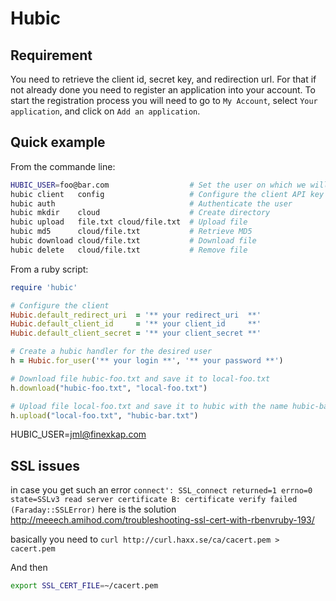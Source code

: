 Hubic
=====

Requirement
-----------
You need to retrieve the client id, secret key, and redirection url. 
For that if not already done you need to register an application into
your account. 
To start the registration process you will need to go to ``My Account``,
select ``Your application``, and click on ``Add an application``.

Quick example
-------------
From the commande line:

```sh
HUBIC_USER=foo@bar.com                  # Set the user on which we will act
hubic client   config                   # Configure the client API key
hubic auth                              # Authenticate the user
hubic mkdir    cloud                    # Create directory
hubic upload   file.txt cloud/file.txt  # Upload file
hubic md5      cloud/file.txt           # Retrieve MD5
hubic download cloud/file.txt           # Download file
hubic delete   cloud/file.txt           # Remove file
```

From a ruby script:
```ruby
require 'hubic'

# Configure the client 
Hubic.default_redirect_uri  = '** your redirect_uri  **'
Hubic.default_client_id     = '** your client_id     **'
Hubic.default_client_secret = '** your client_secret **'

# Create a hubic handler for the desired user
h = Hubic.for_user('** your login **', '** your password **')

# Download file hubic-foo.txt and save it to local-foo.txt
h.download("hubic-foo.txt", "local-foo.txt")

# Upload file local-foo.txt and save it to hubic with the name hubic-bar.txt
h.upload("local-foo.txt", "hubic-bar.txt")
```


HUBIC_USER=jml@finexkap.com


SSL issues
----------
in case you get such an error
``connect': SSL_connect returned=1 errno=0 state=SSLv3 read server certificate B: certificate verify failed (Faraday::SSLError)``
here is the solution
http://meeech.amihod.com/troubleshooting-ssl-cert-with-rbenvruby-193/

basically you need to 
``curl http://curl.haxx.se/ca/cacert.pem > cacert.pem``

And then
```sh
export SSL_CERT_FILE=~/cacert.pem
```